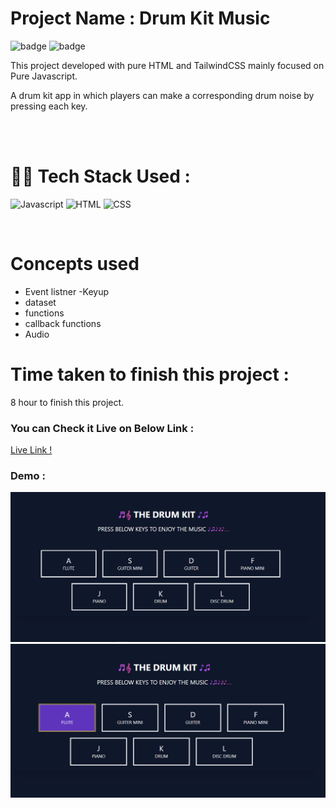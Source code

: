 # Project Name : **Drum Kit Music** 
![badge](https://img.shields.io/badge/iNeuron-LCO-green) ![badge](https://img.shields.io/badge/Hitesh--Choudhary-Full%20Stack%20Javascript%20Course-orange)

This project developed with pure HTML and TailwindCSS mainly focused on Pure Javascript. <br/>

A drum kit app in which players can make a corresponding drum noise by pressing each key. 

<br/>

<br/>

# 👩‍💻 Tech Stack Used :

![Javascript](https://img.shields.io/badge/JavaScript-F7DF1E?style=for-the-badge&logo=javascript&logoColor=black) ![HTML](https://img.shields.io/badge/HTML5-E34F26?style=for-the-badge&logo=html5&logoColor=white) ![CSS](https://img.shields.io/badge/CSS-239120?&style=for-the-badge&logo=css3&logoColor=white) 

<br/>

# Concepts used 
- Event listner -Keyup
- dataset
- functions
- callback functions
- Audio


# Time taken to finish this project :

8 hour to finish this project.

### You can Check it Live on Below Link :

[Live Link !](https://drum-kit-music-app-js.netlify.app/)

### Demo :

![App Image](https://github.com/anitha-nagadasarink/drum-kit/blob/Javascript-projects/images/demo.PNG)
![App Image](https://github.com/anitha-nagadasarink/drum-kit/blob/Javascript-projects/images/demo-1.PNG)



